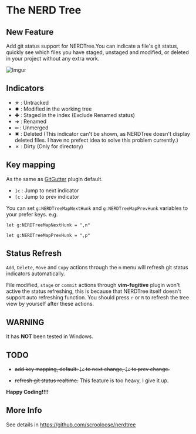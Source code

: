 The NERD Tree
=============

New Feature
----------

Add git status support for NERDTree.You can indicate a file's git status, quickly see which files you have staged, unstaged and modified, or deleted in your project without any extra work.

![Imgur](http://i.imgur.com/jSCwGjU.gif?1)

Indicators
----------

* ✭ : Untracked
* ✹ : Modified in the working tree
* ✚ : Staged in the index (Exclude Renamed status)
* ➜ : Renamed
* ═ : Unmerged
* ✖ : Deleted (This indicator can't be shown, as NERDTree doesn't display deleted files. I have no prefect idea to solve this problem currently.)
* ✗ : Dirty (Only for directory)

Key mapping
-----------

As the same as [GitGutter](https://github.com/airblade/vim-gitgutter) plugin default.

* `]c` : Jump to next indicator
* `[c` : Jump to prev indicator

You can set `g:NERDTreeMapNextHunk` and `g:NERDTreeMapPrevHunk` variables to your prefer keys. e.g.

`let g:NERDTreeMapNextHunk = ",n"`

`let g:NERDTreeMapPrevHunk = ",p"`

Status Refresh
--------------

`Add`, `Delete`, `Move` and `Copy` actions through the `m` menu will refresh git status indicators automatically.

File modified, `stage` or `commit` actions through **vim-fugitive** plugin won't active the status refreshing, this is because that NERDTree itself doesn't support auto refreshing function. You should press `r` or `R` to refresh the tree view by yourself after these actions.

WARNING
-------

It has **NOT** been tested in Windows.

TODO
----

* ~~add key mapping, default: `]c` to next change, `[c` to prev change.~~

* ~~refresh git status realtime.~~ This feature is too heavy, I give it up.

**Happy Coding!!!!**

More Info
---------

See details in https://github.com/scrooloose/nerdtree
